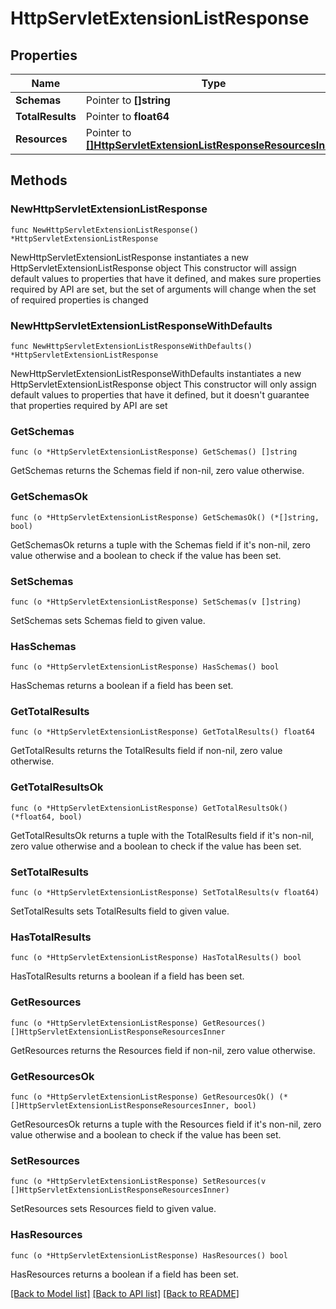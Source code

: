 # HttpServletExtensionListResponse

## Properties

Name | Type | Description | Notes
------------ | ------------- | ------------- | -------------
**Schemas** | Pointer to **[]string** |  | [optional] 
**TotalResults** | Pointer to **float64** |  | [optional] 
**Resources** | Pointer to [**[]HttpServletExtensionListResponseResourcesInner**](HttpServletExtensionListResponseResourcesInner.md) |  | [optional] 

## Methods

### NewHttpServletExtensionListResponse

`func NewHttpServletExtensionListResponse() *HttpServletExtensionListResponse`

NewHttpServletExtensionListResponse instantiates a new HttpServletExtensionListResponse object
This constructor will assign default values to properties that have it defined,
and makes sure properties required by API are set, but the set of arguments
will change when the set of required properties is changed

### NewHttpServletExtensionListResponseWithDefaults

`func NewHttpServletExtensionListResponseWithDefaults() *HttpServletExtensionListResponse`

NewHttpServletExtensionListResponseWithDefaults instantiates a new HttpServletExtensionListResponse object
This constructor will only assign default values to properties that have it defined,
but it doesn't guarantee that properties required by API are set

### GetSchemas

`func (o *HttpServletExtensionListResponse) GetSchemas() []string`

GetSchemas returns the Schemas field if non-nil, zero value otherwise.

### GetSchemasOk

`func (o *HttpServletExtensionListResponse) GetSchemasOk() (*[]string, bool)`

GetSchemasOk returns a tuple with the Schemas field if it's non-nil, zero value otherwise
and a boolean to check if the value has been set.

### SetSchemas

`func (o *HttpServletExtensionListResponse) SetSchemas(v []string)`

SetSchemas sets Schemas field to given value.

### HasSchemas

`func (o *HttpServletExtensionListResponse) HasSchemas() bool`

HasSchemas returns a boolean if a field has been set.

### GetTotalResults

`func (o *HttpServletExtensionListResponse) GetTotalResults() float64`

GetTotalResults returns the TotalResults field if non-nil, zero value otherwise.

### GetTotalResultsOk

`func (o *HttpServletExtensionListResponse) GetTotalResultsOk() (*float64, bool)`

GetTotalResultsOk returns a tuple with the TotalResults field if it's non-nil, zero value otherwise
and a boolean to check if the value has been set.

### SetTotalResults

`func (o *HttpServletExtensionListResponse) SetTotalResults(v float64)`

SetTotalResults sets TotalResults field to given value.

### HasTotalResults

`func (o *HttpServletExtensionListResponse) HasTotalResults() bool`

HasTotalResults returns a boolean if a field has been set.

### GetResources

`func (o *HttpServletExtensionListResponse) GetResources() []HttpServletExtensionListResponseResourcesInner`

GetResources returns the Resources field if non-nil, zero value otherwise.

### GetResourcesOk

`func (o *HttpServletExtensionListResponse) GetResourcesOk() (*[]HttpServletExtensionListResponseResourcesInner, bool)`

GetResourcesOk returns a tuple with the Resources field if it's non-nil, zero value otherwise
and a boolean to check if the value has been set.

### SetResources

`func (o *HttpServletExtensionListResponse) SetResources(v []HttpServletExtensionListResponseResourcesInner)`

SetResources sets Resources field to given value.

### HasResources

`func (o *HttpServletExtensionListResponse) HasResources() bool`

HasResources returns a boolean if a field has been set.


[[Back to Model list]](../README.md#documentation-for-models) [[Back to API list]](../README.md#documentation-for-api-endpoints) [[Back to README]](../README.md)


